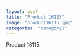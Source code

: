 ```yaml
---
layout: post
title: "Product 16115"
image: "product16115.jpg"
categories: "category1"
---
```

Product 16115
